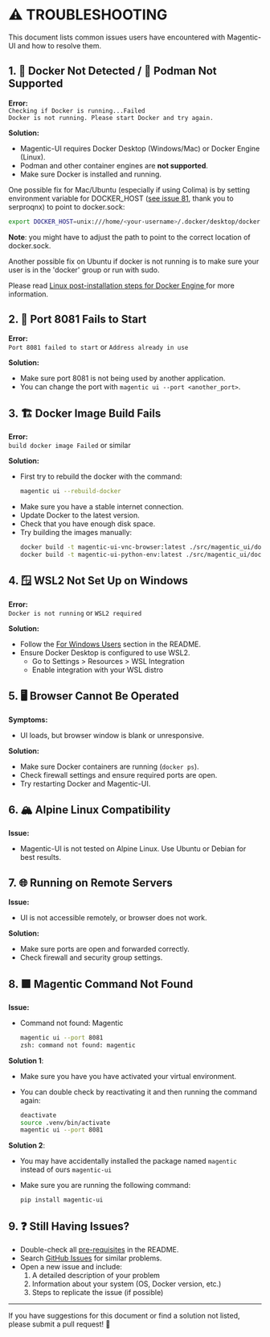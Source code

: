 # ⚠️ TROUBLESHOOTING

This document lists common issues users have encountered with Magentic-UI and how to resolve them. 


## 1. 🐳 Docker Not Detected / 🚫 Podman Not Supported

**Error:**  
`Checking if Docker is running...Failed`  
`Docker is not running. Please start Docker and try again.`

**Solution:**  
- Magentic-UI requires Docker Desktop (Windows/Mac) or Docker Engine (Linux).
- Podman and other container engines are **not supported**.
- Make sure Docker is installed and running.

One possible fix for Mac/Ubuntu (especially if using Colima) is by setting environment variable for DOCKER_HOST ([see issue 81](https://github.com/microsoft/magentic-ui/issues/81), thank you to serproqnx) to point to docker.sock:

```bash
export DOCKER_HOST=unix:///home/<your-username>/.docker/desktop/docker.sock
```
**Note**: you might have to adjust the path to point to the correct location of docker.sock.

Another possible fix on Ubuntu if docker is not running is to make sure your user is in the 'docker' group or run with sudo. 

Please read [Linux post-installation steps for Docker Engine
](https://docs.docker.com/engine/install/linux-postinstall/) for more information.

## 2. 🚪 Port 8081 Fails to Start

**Error:**  
`Port 8081 failed to start` or `Address already in use`

**Solution:**  
- Make sure port 8081 is not being used by another application.
- You can change the port with `magentic ui --port <another_port>`.

## 3. 🏗️ Docker Image Build Fails

**Error:**  
`build docker image Failed` or similar

**Solution:**  
- First try to rebuild the docker with the command:
  ```bash
  magentic ui --rebuild-docker
  ```
- Make sure you have a stable internet connection.
- Update Docker to the latest version.
- Check that you have enough disk space.
- Try building the images manually:
  ```bash
  docker build -t magentic-ui-vnc-browser:latest ./src/magentic_ui/docker/magentic-ui-browser-docker
  docker build -t magentic-ui-python-env:latest ./src/magentic_ui/docker/magentic-ui-python-env
  ```


## 4. 🪟 WSL2 Not Set Up on Windows

**Error:**  
`Docker is not running` or `WSL2 required`

**Solution:**  
- Follow the [For Windows Users](#for-windows-users) section in the README.
- Ensure Docker Desktop is configured to use WSL2.
   - Go to Settings > Resources > WSL Integration
   - Enable integration with your WSL distro


## 5. 🖥️ Browser Cannot Be Operated

**Symptoms:**  
- UI loads, but browser window is blank or unresponsive.

**Solution:**  
- Make sure Docker containers are running (`docker ps`).
- Check firewall settings and ensure required ports are open.
- Try restarting Docker and Magentic-UI.

## 6. 🏔️ Alpine Linux Compatibility

**Issue:**  
- Magentic-UI is not tested on Alpine Linux. Use Ubuntu or Debian for best results.

## 7. 🌐 Running on Remote Servers

**Issue:**  
- UI is not accessible remotely, or browser does not work.

**Solution:**  
- Make sure ports are open and forwarded correctly.
- Check firewall and security group settings.

## 8. 🟪 Magentic Command Not Found

**Issue:**
- Command not found: Magentic
    ```bash
    magentic ui --port 8081
    zsh: command not found: magentic
    ```

**Solution 1**:

- Make sure you have you have activated your virtual environment.
- You can double check by reactivating it and then running the command again:

    ```bash
    deactivate
    source .venv/bin/activate
    magentic ui --port 8081
    ```

**Solution 2**:

- You may have accidentally installed the package named `magentic` instead of ours `magentic-ui`
- Make sure you are running the following command:

  ```bash
  pip install magentic-ui
  ```
  


## 9. ❓ Still Having Issues?

- Double-check all [pre-requisites](#pre-requisites-please-read) in the README.
- Search [GitHub Issues](https://github.com/microsoft/magentic-ui/issues) for similar problems.
- Open a new issue and include:
  1. A detailed description of your problem
  2. Information about your system (OS, Docker version, etc.)
  3. Steps to replicate the issue (if possible)

---

If you have suggestions for this document or find a solution not listed, please submit a pull request! 🙏
